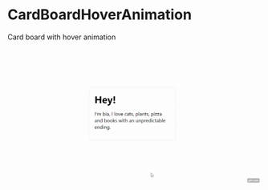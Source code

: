 # CardBoardHoverAnimation
Card board with hover animation

![CardBoardHoverAnimation](https://github.com/BiancaNeudorff/CardBoardHoverAnimation/blob/master/CardBoardHoverAnimation.gif.gif)
